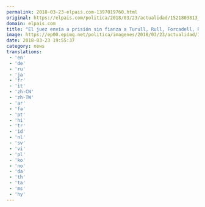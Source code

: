 ```yaml
---
permalink: 2018-03-23-elpais.com-1397019760.html
original: https://elpais.com/politica/2018/03/23/actualidad/1521803813_204955.html#?ref=rss&format=simple&link=link
domain: elpais.com
title: "El juez envía a prisión sin fianza a Turull, Rull, Forcadell, Romeva y Bassa"
image: https://ep00.epimg.net/politica/imagenes/2018/03/23/actualidad/1521803813_204955_1521804059_rrss_normal.jpg
date: 2018-03-23 19:55:37
category: news
translations: 
 - 'en'
 - 'de'
 - 'ru'
 - 'ja'
 - 'fr'
 - 'it'
 - 'zh-CN'
 - 'zh-TW'
 - 'ar'
 - 'fa'
 - 'pt'
 - 'hi'
 - 'tr'
 - 'id'
 - 'nl'
 - 'sv'
 - 'vi'
 - 'pl'
 - 'ko'
 - 'no'
 - 'da'
 - 'th'
 - 'ta'
 - 'ms'
 - 'hy'
---
```


